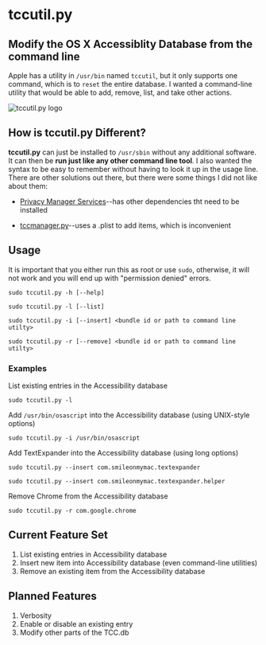 tccutil.py
==========

## Modify the OS X Accessiblity Database from the command line
Apple has a utility in `/usr/bin` named `tccutil`, but it only supports one command, which is to `reset` the entire database.  I wanted a command-line utility that would be able to add, remove, list, and take other actions.

![tccutil.py logo](http://i2.wp.com/jacobsalmela.com/wp-content/uploads/2014/07/tccutilicon.png?resize=300%2C300)

## How is tccutil.py Different?
**tccutil.py** can just be installed to `/usr/sbin` without any additional software. It can then be **run just like any other command line tool**.  I also wanted the syntax to be easy to remember without having to look it up in the usage line.  There are other solutions out there, but there were some things I did not like about them:

+ [Privacy Manager Services](https://github.com/univ-of-utah-marriott-library-apple/privacy_services_manager)--has other dependencies tht need to be installed

+ [tccmanager.py](https://github.com/timsutton/scripts/blob/master/tccmanager/tccmanager.py)--uses a .plist to add items, which is inconvenient

## Usage

It is important that you either run this as root or use `sudo`, otherwise, it will not work and you will end up with "permission denied" errors.

`sudo tccutil.py -h [--help]`

`sudo tccutil.py -l [--list]`

`sudo tccutil.py -i [--insert] <bundle id or path to command line utilty>`

`sudo tccutil.py -r [--remove] <bundle id or path to command line utilty>`

### Examples
List existing entries in the Accessibility database

`sudo tccutil.py -l`

Add `/usr/bin/osascript` into the Accessibility database (using UNIX-style options)

`sudo tccutil.py -i /usr/bin/osascript`

Add TextExpander into the Accessibility database (using long options)

`sudo tccutil.py --insert com.smileonmymac.textexpander`

`sudo tccutil.py --insert com.smileonmymac.textexpander.helper`

Remove Chrome from the Accessibility database

`sudo tccutil.py -r com.google.chrome`

## Current Feature Set

1. List existing entries in Accessibility database
2. Insert new item into Accessibility database (even command-line utilities)
3. Remove an existing item from the Accessibility database


## Planned Features

1. Verbosity
2. Enable or disable an existing entry
3. Modify other parts of the TCC.db
